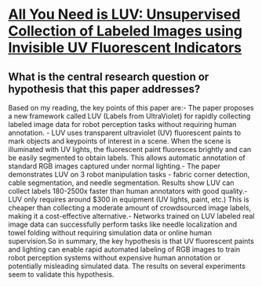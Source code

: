 # [All You Need is LUV: Unsupervised Collection of Labeled Images using   Invisible UV Fluorescent Indicators](https://arxiv.org/abs/2203.04566)

## What is the central research question or hypothesis that this paper addresses?

Based on my reading, the key points of this paper are:- The paper proposes a new framework called LUV (Labels from UltraViolet) for rapidly collecting labeled image data for robot perception tasks without requiring human annotation. - LUV uses transparent ultraviolet (UV) fluorescent paints to mark objects and keypoints of interest in a scene. When the scene is illuminated with UV lights, the fluorescent paint fluoresces brightly and can be easily segmented to obtain labels. This allows automatic annotation of standard RGB images captured under normal lighting.- The paper demonstrates LUV on 3 robot manipulation tasks - fabric corner detection, cable segmentation, and needle segmentation. Results show LUV can collect labels 180-2500x faster than human annotators with good quality.- LUV only requires around $300 in equipment (UV lights, paint, etc.) This is cheaper than collecting a moderate amount of crowdsourced image labels, making it a cost-effective alternative.- Networks trained on LUV labeled real image data can successfully perform tasks like needle localization and towel folding without requiring simulation data or online human supervision.So in summary, the key hypothesis is that UV fluorescent paints and lighting can enable rapid automated labeling of RGB images to train robot perception systems without expensive human annotation or potentially misleading simulated data. The results on several experiments seem to validate this hypothesis.
